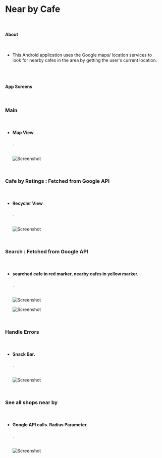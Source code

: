 <h1>
Near by Cafe</h1><br>


 <h4>About</h4><br>
 <ul>
 <li>This Android application uses the Google maps/ location services to look for nearby cafes in the area by getting the user's current location. </li><br>
 </ul><br> 
 


<h4>App Screens</h4><br>

<h3>Main</h3><br>

<ul>
 <li><h4> Map View </h4>.</li><br>

![Screenshot](1.png)

 </ul><br> 

<h3>Cafe by Ratings : Fetched from Google API</h3><br>

<ul>
 <li><h4> Recycler View </h4>.</li><br>

![Screenshot](2.png)

 </ul><br> 

<h3>Search : Fetched from Google API</h3><br>

<ul>
 <li><h4> searched cafe in red marker, nearby cafes in yellow marker. </h4>.</li><br>

![Screenshot](3.png)

![Screenshot](4.png)


 </ul><br> 


<h3>Handle Errors</h3><br>

<ul>
 <li><h4> Snack Bar. </h4>.</li><br>

![Screenshot](5.png)


 </ul><br> 

 <h3>See all shops near by</h3><br>

<ul>
 <li><h4> Google API calls. Radius Parameter. </h4>.</li><br>

![Screenshot](6.png)


 </ul><br> 







